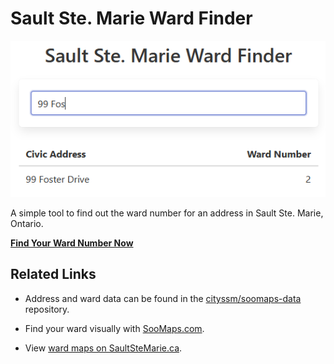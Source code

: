 # Sault Ste. Marie Ward Finder

![Sault Ste.Marie Ward Finder](image.png)

A simple tool to find out the ward number for an address in Sault Ste. Marie, Ontario.

**[Find Your Ward Number Now](https://cityssm.github.io/ward-finder/)**

## Related Links

-   Address and ward data can be found in the
    [cityssm/soomaps-data](https://github.com/cityssm/soomaps-data) repository.

-   Find your ward visually with [SooMaps.com](https://www.soomaps.com/).

-   View [ward maps on SaultSteMarie.ca](https://saultstemarie.ca/Government/City-Departments/Corporate-Services/City-Clerk/Ward-Boundaries.aspx).
